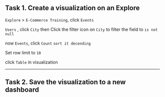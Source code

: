 ## Task 1. Create a visualization on an Explore
`Explore` > `E-Commerce Training`, click `Events`

`Users` , click `City` then Click the filter icon on `City` to filter the field to `is not null`

now `Events`, click `Count` `sort it decending`

Set row limit to `10`

click `Table` in visualization

---
## Task 2. Save the visualization to a new dashboard
